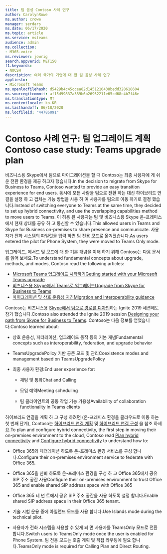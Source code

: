 ```yaml
---
title: 팀 음성 Contoso 사례 연구
author: CarolynRowe
ms.author: crowe
manager: serdars
ms.date: 06/17/2020
ms.topic: article
ms.service: msteams
audience: admin
ms.collection:
- M365-voice
ms.reviewer: jowrig
search.appverid: MET150
f1.keywords:
- NOCSH
description: 여러 국가의 기업에 대 한 팀 음성 사례 연구
appliesto:
- Microsoft Teams
ms.openlocfilehash: d5429b4c45ccea82d1451210438bedd328618604
ms.sourcegitcommit: af15d99837a389b6b26952211e65cd68c4b7f46e
ms.translationtype: MT
ms.contentlocale: ko-KR
ms.lasthandoff: 06/18/2020
ms.locfileid: "44786091"
---
```

# <a name="contoso-case-study-teams-upgrade-plan"></a><span data-ttu-id="ff5c4-103">Contoso 사례 연구: 팀 업그레이드 계획</span><span class="sxs-lookup"><span data-stu-id="ff5c4-103">Contoso case study: Teams upgrade plan</span></span>

<span data-ttu-id="ff5c4-104">비즈니스용 Skype에서 팀으로 마이그레이션을 할 때 Contoso는 최종 사용자에 게 쉬운 전환 환경을 제공 하고자 했습니다.</span><span class="sxs-lookup"><span data-stu-id="ff5c4-104">In the decision to migrate from Skype for Business to Teams, Contoso wanted to provide an easy transition experience for end users.</span></span> <span data-ttu-id="ff5c4-105">동시에 모든 사람을 팀으로 전환 하는 대신 하이브리드 연결을 설정 하 고 겹치는 기능 방법을 사용 하 여 사용자를 팀으로 이동 하기로 결정 했습니다.</span><span class="sxs-lookup"><span data-stu-id="ff5c4-105">Instead of switching everyone to Teams at the same time, they decided to set up hybrid connectivity, and use the overlapping capabilities method to move users to Teams.</span></span> <span data-ttu-id="ff5c4-106">이 허용 된 사용자는 팀 및 비즈니스용 Skype 온-프레미스에서 현재 상태를 공유 하 고 통신할 수 있습니다.</span><span class="sxs-lookup"><span data-stu-id="ff5c4-106">This allowed users in Teams and Skype for Business on-premises to share presence and communicate.</span></span> <span data-ttu-id="ff5c4-107">사용자가 전화 시스템의 파일럿을 입력 하면 팀 전용 모드로 옮겨졌습니다.</span><span class="sxs-lookup"><span data-stu-id="ff5c4-107">As users entered the pilot for Phone System, they were moved to Teams Only mode.</span></span>

<span data-ttu-id="ff5c4-108">업그레이드, 메서드 및 모드에 대 한 기본 개념을 이해 하기 위해 Contoso는 다음 문서를 읽어 보세요.</span><span class="sxs-lookup"><span data-stu-id="ff5c4-108">To understand fundamental concepts about upgrade, methods, and modes, Contoso read the following articles:</span></span>

- [<span data-ttu-id="ff5c4-109">Microsoft Teams 업그레이드 시작하기</span><span class="sxs-lookup"><span data-stu-id="ff5c4-109">Getting started with your Microsoft Teams upgrade</span></span>](upgrade-start-here.md)
- [<span data-ttu-id="ff5c4-110">비즈니스용 Skype에서 Teams로 업그레이드</span><span class="sxs-lookup"><span data-stu-id="ff5c4-110">Upgrade from Skype for Business to Teams</span></span>](upgrade-to-teams-on-prem-overview.md) 
- [<span data-ttu-id="ff5c4-111">마이그레이션 및 상호 운용성 지침</span><span class="sxs-lookup"><span data-stu-id="ff5c4-111">Migration and interoperability guidance</span></span>](migration-interop-guidance-for-teams-with-skype.md)
 
<span data-ttu-id="ff5c4-112">Contoso는 비즈니스용 [Skype에서 팀으로 경로를 디자인](https://myignite.techcommunity.microsoft.com/sessions/81820?source=sessions)하는 Ignite 2019 세션에도 참가 했습니다.</span><span class="sxs-lookup"><span data-stu-id="ff5c4-112">Contoso also attended the Ignite 2019 session [Designing your path from Skype for Business to Teams](https://myignite.techcommunity.microsoft.com/sessions/81820?source=sessions).</span></span> <span data-ttu-id="ff5c4-113">Contoso는 다음 정보를 얻었습니다.</span><span class="sxs-lookup"><span data-stu-id="ff5c4-113">Contoso learned about:</span></span>

- <span data-ttu-id="ff5c4-114">상호 운용성, 페더레이션, 업그레이드 동작 등의 기본 개념</span><span class="sxs-lookup"><span data-stu-id="ff5c4-114">Fundamental concepts such as interoperability, federation, and upgrade behavior</span></span> 

- <span data-ttu-id="ff5c4-115">TeamsUpgradePolicy 기반 공존 모드 및 관리</span><span class="sxs-lookup"><span data-stu-id="ff5c4-115">Coexistence modes and management based on TeamsUpgradePolicy</span></span> 

- <span data-ttu-id="ff5c4-116">최종 사용자 환경:</span><span class="sxs-lookup"><span data-stu-id="ff5c4-116">End user experience for:</span></span> 

  - <span data-ttu-id="ff5c4-117">채팅 및 통화</span><span class="sxs-lookup"><span data-stu-id="ff5c4-117">Chat and Calling</span></span> 

  - <span data-ttu-id="ff5c4-118">모임 예약</span><span class="sxs-lookup"><span data-stu-id="ff5c4-118">Meeting scheduling</span></span> 

  - <span data-ttu-id="ff5c4-119">팀 클라이언트의 공동 작업 기능 가용성</span><span class="sxs-lookup"><span data-stu-id="ff5c4-119">Availability of collaboration functionality in Teams clients</span></span> 

<span data-ttu-id="ff5c4-120">하이브리드 연결을 계획 하 고 구성 하려면 (온-프레미스 환경을 클라우드로 이동 하는 첫 번째 단계), Contoso는 [하이브리드 연결 계획](https://docs.microsoft.com/SkypeForBusiness/hybrid/plan-hybrid-connectivity) 및 [하이브리드 연결 구성](https://docs.microsoft.com/SkypeForBusiness/hybrid/configure-hybrid-connectivity) 을 참조 하세요.</span><span class="sxs-lookup"><span data-stu-id="ff5c4-120">To plan and configure hybrid connectivity, the first step in moving their on-premises environment to the cloud, Contoso read [Plan hybrid connectivity](https://docs.microsoft.com/SkypeForBusiness/hybrid/plan-hybrid-connectivity) and [Configure hybrid connectivity](https://docs.microsoft.com/SkypeForBusiness/hybrid/configure-hybrid-connectivity) to understand how to:</span></span> 

  - <span data-ttu-id="ff5c4-121">Office 365와 페더레이션 하도록 온-프레미스 환경 서비스를 구성 합니다.</span><span class="sxs-lookup"><span data-stu-id="ff5c4-121">Configure their on-premises environment service to federate with Office 365.</span></span> 

  - <span data-ttu-id="ff5c4-122">Office 365을 신뢰 하도록 온-프레미스 환경을 구성 하 고 Office 365에서 공유 SIP 주소 공간 사용</span><span class="sxs-lookup"><span data-stu-id="ff5c4-122">Configure their on-premises environment to trust Office 365 and enable shared SIP address space with Office 365</span></span> 

  - <span data-ttu-id="ff5c4-123">Office 365 테 넌 트에서 공유 SIP 주소 공간을 사용 하도록 설정 합니다.</span><span class="sxs-lookup"><span data-stu-id="ff5c4-123">Enable shared SIP address space in their Office 365 tenant.</span></span>

  - <span data-ttu-id="ff5c4-124">기술 시험 운용 중에 아일랜드 모드를 사용 합니다.</span><span class="sxs-lookup"><span data-stu-id="ff5c4-124">Use Islands mode during the technical pilot.</span></span>

  - <span data-ttu-id="ff5c4-125">사용자가 전화 시스템을 사용할 수 있게 되 면 사용자를 TeamsOnly 모드로 전환 합니다.</span><span class="sxs-lookup"><span data-stu-id="ff5c4-125">Switch users to TeamsOnly mode once the user is enabled for Phone System.</span></span> <span data-ttu-id="ff5c4-126">팀 전용 모드는 호출 계획 및 직접 라우팅에 필요 합니다.</span><span class="sxs-lookup"><span data-stu-id="ff5c4-126">TeamsOnly mode is required for  Calling Plan and Direct Routing.</span></span> 
